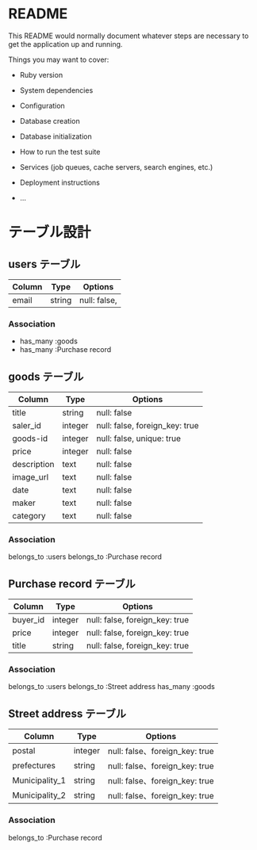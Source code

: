 # README

This README would normally document whatever steps are necessary to get the
application up and running.

Things you may want to cover:

* Ruby version

* System dependencies

* Configuration

* Database creation

* Database initialization

* How to run the test suite

* Services (job queues, cache servers, search engines, etc.)

* Deployment instructions

* ...


# テーブル設計

## users テーブル

| Column   | Type   | Options     |
| -------- | ------ | ----------- |
| email    | string | null: false,|

### Association

- has_many :goods
- has_many :Purchase record


## goods テーブル

| Column      | Type    | Options                        |
| ------      | ------  | -----------                    |
| title       | string  | null: false                    |
| saler_id    | integer | null: false, foreign_key: true |
| goods-id    | integer | null: false, unique: true      |
| price       | integer | null: false                    |
| description | text    | null: false                    |
| image_url   | text    | null: false                    |
| date        | text    | null: false                    |
| maker       | text    | null: false                    |
| category    | text    | null: false                    |
### Association

  belongs_to :users
  belongs_to :Purchase record
##  Purchase record テーブル

| Column        | Type    | Options                         |
| ------        | ------  | -----------                     |
| buyer_id      | integer | null: false, foreign_key: true  |
| price         | integer | null: false, foreign_key: true  |
| title         | string  | null: false, foreign_key: true  |
### Association

  belongs_to :users
  belongs_to :Street address
  has_many :goods

  ##  Street address テーブル

| Column          | Type    | Options     |
| ------          | ------  | ----------- |
| postal          | integer | null: false、foreign_key: true|
| prefectures     | string  | null: false、foreign_key: true|
| Municipality_1  | string  | null: false、foreign_key: true|
| Municipality_2  | string  | null: false、foreign_key: true|

### Association
belongs_to :Purchase record